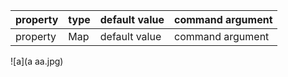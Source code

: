 | property | type | default value | command argument |
|:--------|:--------|:--------|:--------|
| property | Map<BranchMap> | default value | command argument |


![a](a aa.jpg)
